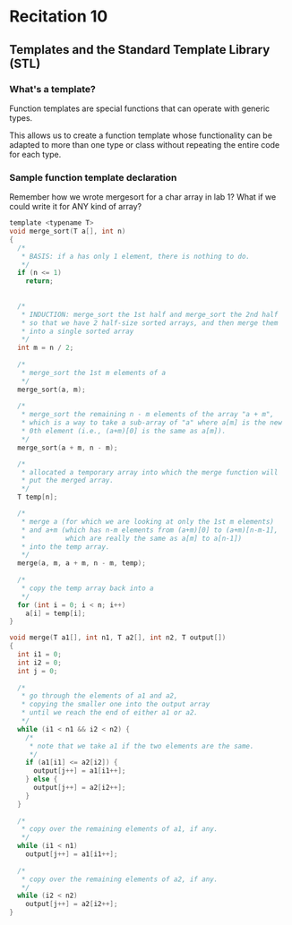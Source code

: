 # Recitation 10 #

## Templates and the Standard Template Library (STL) ##

### What's a template? ###
Function templates are special functions that can operate with generic types.

This allows us to create a function template whose functionality can be adapted to 
more than one type or class without repeating the entire code for each type.

### Sample function template declaration ###
Remember how we wrote mergesort for a char array in lab 1?  What if we could write it for ANY kind of array?
```c
template <typename T>
void merge_sort(T a[], int n)
{
  /* 
   * BASIS: if a has only 1 element, there is nothing to do.
   */
  if (n <= 1)
    return;
  
  
  /*
   * INDUCTION: merge_sort the 1st half and merge_sort the 2nd half
   * so that we have 2 half-size sorted arrays, and then merge them
   * into a single sorted array
   */
  int m = n / 2;
  
  /*
   * merge_sort the 1st m elements of a
   */
  merge_sort(a, m);
  
  /*
   * merge_sort the remaining n - m elements of the array "a + m",
   * which is a way to take a sub-array of "a" where a[m] is the new 
   * 0th element (i.e., (a+m)[0] is the same as a[m]).
   */
  merge_sort(a + m, n - m);

  /*
   * allocated a temporary array into which the merge function will
   * put the merged array.
   */
  T temp[n];

  /*
   * merge a (for which we are looking at only the 1st m elements)
   * and a+m (which has n-m elements from (a+m)[0] to (a+m)[n-m-1],
   *          which are really the same as a[m] to a[n-1])
   * into the temp array.
   */
  merge(a, m, a + m, n - m, temp);
  
  /*
   * copy the temp array back into a
   */
  for (int i = 0; i < n; i++)
    a[i] = temp[i];
}

void merge(T a1[], int n1, T a2[], int n2, T output[])
{
  int i1 = 0;
  int i2 = 0;
  int j = 0;
  
  /*
   * go through the elements of a1 and a2,
   * copying the smaller one into the output array
   * until we reach the end of either a1 or a2.
   */
  while (i1 < n1 && i2 < n2) {
    /*
     * note that we take a1 if the two elements are the same.
     */
    if (a1[i1] <= a2[i2]) {
      output[j++] = a1[i1++];
    } else {
      output[j++] = a2[i2++];
    }
  }
  
  /*
   * copy over the remaining elements of a1, if any.
   */
  while (i1 < n1)
    output[j++] = a1[i1++];
  
  /*
   * copy over the remaining elements of a2, if any.
   */
  while (i2 < n2) 
    output[j++] = a2[i2++];
}
```
